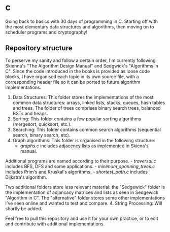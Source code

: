 # c
Going back to basics with 30 days of programming in C. Starting off with the most elementary data structures and algorithms, then moving on to scheduler programs and cryptography!

## Repository structure
To perserve my sanity and follow a certain order, I'm currently following Skienna's "The Algorithm Design Manual" and Sedgwick's "Algorithms in C". Since the code introduced in the books is provided as loose code blocks, I have organised each topic in its own source file, with a corresponding header file so it can be ported to future algorithm implementations.
1. Data Structures:
This folder stores the implementations of the most common data structures: arrays, linked lists, stacks, queues, hash tables and trees. The folder of trees comprises binary search trees, balanced BSTs and heaps.
2. Sorting:
This folder contains a few popular sorting algorithms (mergesort, quicksort, etc.). 
3. Searching:
This folder contains common search algorithms (sequential search, binary search, etc).
3. Graph algorithms:
This folder is organised in the following structure:
    - *graphs.c* includes adjacency lists as implemented in Skiena's manual.

Additional programs are named according to their purpose. 
    - *traversal.c* includes BFS, DFS and some applications.
    - *minimum_spanning_trees.c* includes Prim's and Kruskal's algorithms. 
    - *shortest_path.c* includes Dijkstra's algorithm.

Two additional folders store less relevant material: the "Sedgewick" folder is the implementation of adjancacy matrices and lists as seen in Sedgewick "Algorithm in C". The "alternative" folder stores some other implementations I've seen online and wanted to test and compare.
4. String Processing:
Will shortly be added. 


Feel free to pull this repository and use it for your own practice, or to edit and contribute with additional implementations.
